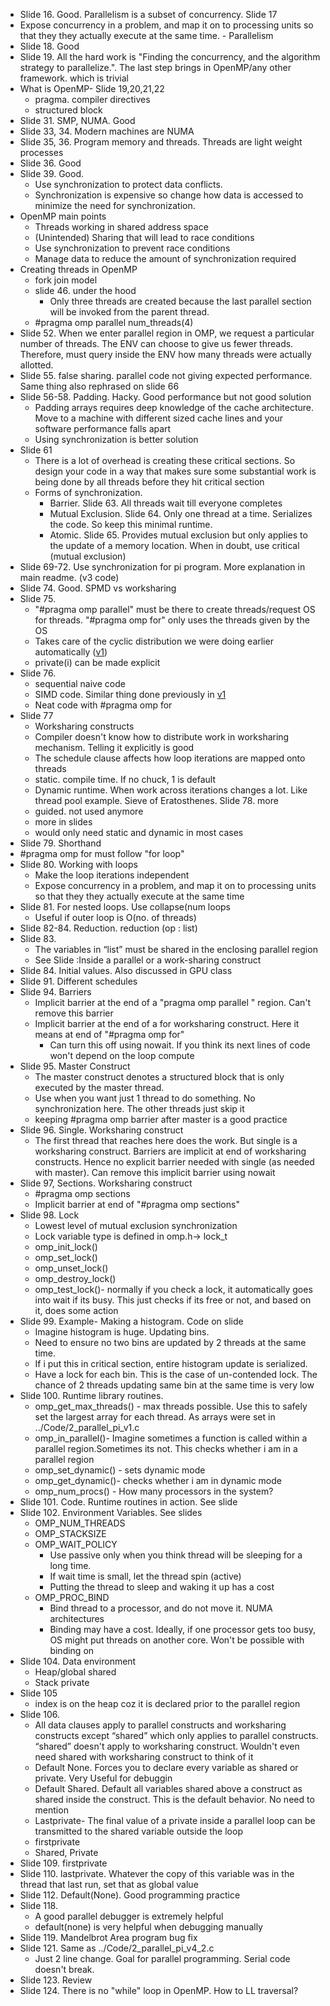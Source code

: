 * Slide 16. Good. Parallelism is a subset of concurrency. Slide 17
* Expose concurrency in a problem, and map it on to processing units so that they they actually execute at the same time. - Parallelism
* Slide 18. Good
* Slide 19. All the hard work is "Finding the concurrency, and the algorithm strategy to parallelize.". The last step brings in OpenMP/any other framework. which is trivial
* What is OpenMP- Slide 19,20,21,22
  * pragma. compiler directives
  * structured block
* Slide 31. SMP, NUMA. Good
* Slide 33, 34. Modern machines are NUMA
* Slide 35, 36. Program memory and threads. Threads are light weight processes
* Slide 36. Good
* Slide 39. Good.
  * Use synchronization to protect data conflicts.
  *  Synchronization is expensive so change how data is accessed to minimize the need for synchronization.
* OpenMP main points
  * Threads working in shared address space
  * (Unintended) Sharing that will lead to race conditions
  * Use synchronization to prevent race conditions
  * Manage data to reduce the amount of synchronization required
* Creating threads in OpenMP
  * fork join model
  * slide 46. under the hood
    * Only three threads are created because the last parallel section will be invoked from the parent thread.
  * #pragma omp parallel num_threads(4)
* Slide 52. When we enter parallel region in OMP, we request a particular number of threads. The ENV can choose to give us fewer threads. Therefore, must query inside the ENV how many threads were actually allotted.
* Slide 55. false sharing. parallel code not giving expected performance. Same thing also rephrased on slide 66
* Slide 56-58. Padding. Hacky. Good performance but not good solution
  * Padding arrays requires deep knowledge of the cache architecture. Move to a machine with different sized cache lines and your software performance falls apart
  * Using synchronization is better solution
* Slide 61
  * There is a lot of overhead is creating these critical sections. So design your code in a way that makes sure some substantial work is being done by all threads before they hit critical section
  * Forms of synchronization.
    * Barrier. Slide 63. All threads wait till everyone completes
    * Mutual Exclusion. Slide 64. Only one thread at a time. Serializes the code. So keep this minimal runtime.
    * Atomic. Slide 65. Provides mutual exclusion but only applies to the update of a memory location. When in doubt, use critical (mutual exclusion)
* Slide 69-72. Use synchronization for pi program. More explanation in main readme. (v3 code)
* Slide 74. Good. SPMD vs worksharing
* Slide 75.
  * "#pragma omp parallel" must be there to create threads/request OS for threads. "#pragma omp for" only uses the threads given by the OS
  * Takes care of the cyclic distribution we were doing earlier automatically ([v1](../Code/2_parallel_pi_v1.c))
  * private(i) can be made explicit
* Slide 76.
  * sequential naive code
  * SIMD code. Similar thing done previously in [v1](../Code/2_parallel_pi_v1.c)
  * Neat code with #pragma omp for
* Slide 77
  * Worksharing constructs
  * Compiler doesn't know how to distribute work in worksharing mechanism. Telling it explicitly is good
  * The schedule clause affects how loop iterations are mapped onto threads
  * static. compile time. If no chuck, 1 is default
  * Dynamic runtime. When work across iterations changes a lot. Like thread pool example. Sieve of Eratosthenes. Slide 78. more
  * guided. not used anymore
  * more in slides
  * would only need static and dynamic in most cases
* Slide 79. Shorthand
* #pragma omp for must follow "for loop"
* Slide 80. Working with loops
  * Make the loop iterations independent
  * Expose concurrency in a problem, and map it on to processing units so that they they actually execute at the same time
* Slide 81. For nested loops. Use collapse(num loops
  * Useful if outer loop is O(no. of threads)
* Slide 82-84. Reduction. reduction (op : list)
* Slide 83.
  * The variables in “list” must be shared in the enclosing parallel region
  * See Slide :Inside a parallel or a work-sharing construct
* Slide 84. Initial values. Also discussed in GPU class
* Slide 91. Different schedules
* Slide 94. Barriers
  * Implicit barrier at the end of a "pragma omp parallel " region. Can't remove this barrier
  * Implicit barrier at the end of a for worksharing construct. Here it means at end of "#pragma omp for"
    * Can turn this off using nowait. If you think its next lines of code won't depend on the loop compute
* Slide 95. Master Construct
  * The master construct denotes a structured block that is only executed by the master thread.
  * Use when you want just 1 thread to do something. No synchronization here. The other threads just skip it
  * keeping #pragma omp barrier after master is a good practice
* Slide 96. Single. Worksharing construct
  * The first thread that reaches here does the work. But single is a worksharing construct. Barriers are implicit at end of worksharing constructs. Hence no explicit barrier needed with single (as needed with master).  Can remove this implicit barrier using nowait
* Slide 97, Sections. Worksharing construct
  * #pragma omp sections
  * Implicit barrier at end of "#pragma omp sections"
* Slide 98. Lock
  * Lowest level of mutual exclusion synchronization
  * Lock variable type is defined in omp.h-> lock_t
  * omp_init_lock()
  * omp_set_lock()
  * omp_unset_lock()
  * omp_destroy_lock()
  * omp_test_lock()- normally if you check a lock, it automatically goes into wait if its busy. This just checks if its free or not, and based on it, does some action
* Slide 99. Example- Making a histogram. Code on slide
  * Imagine histogram is huge. Updating bins.
  * Need to ensure no two bins are updated by 2 threads at the same time.
  * If i put this in critical section, entire histogram update is serialized.
  * Have a lock for each bin. This is the case of un-contended lock. The chance of 2 threads updating same bin at the same time is very low
* Slide 100. Runtime library routines.
  * omp_get_max_threads() - max threads possible. Use this to safely set the largest array for each thread. As arrays were set in ../Code/2_parallel_pi_v1.c
  * omp_in_parallel()- Imagine sometimes a function is called within a parallel region.Sometimes its not. This checks whether i am in a parallel region
  * omp_set_dynamic() -  sets dynamic mode
  * omp_get_dynamic()- checks whether i am in dynamic mode
  * omp_num_procs() - How many processors in the system?
* Slide 101. Code. Runtime routines in action. See slide
* Slide 102. Environment Variables. See slides
  * OMP_NUM_THREADS
  * OMP_STACKSIZE
  * OMP_WAIT_POLICY
    * Use passive only when you think thread will be sleeping for a long time.
    * If wait time is small, let the thread spin (active)
    * Putting the thread to sleep and waking it up has a cost
  * OMP_PROC_BIND
    * Bind thread to a processor, and do not move it. NUMA architectures
    * Binding may have a cost. Ideally, if one processor gets too busy, OS might put threads on another core. Won't be possible with binding on
* Slide 104. Data environment
  * Heap/global shared
  * Stack private
* Slide 105
  * index is on the heap coz it is declared prior to the parallel region
* Slide 106.
  * All data clauses apply to parallel constructs and worksharing constructs except “shared” which only applies to parallel constructs. “shared” doesn't apply to worksharing construct. Wouldn't even need shared with worksharing construct to think of it
  * Default None. Forces you to declare every variable as shared or private. Very Useful for debuggin
  * Default Shared. Default all variables shared above a construct as shared inside the construct. This is the default behavior. No need to mention
  * Lastprivate- The final value of a private inside a parallel loop can be transmitted to the shared variable outside the loop
  * firstprivate
  * Shared, Private
* Slide 109. firstprivate
* Slide 110. lastprivate. Whatever the copy of this variable was in the thread that last run, set that as global value
* Slide 112. Default(None). Good programming practice
* Slide 118.
  * A good parallel debugger is extremely helpful
  * default(none) is very helpful when debugging manually
* Slide 119. Mandelbrot Area program bug fix
* Slide 121. Same as ../Code/2_parallel_pi_v4_2.c
  * Just 2 line change. Goal for parallel programming. Serial code doesn't break.
* Slide 123. Review
* Slide 124. There is no "while" loop in OpenMP. How to LL traversal?
